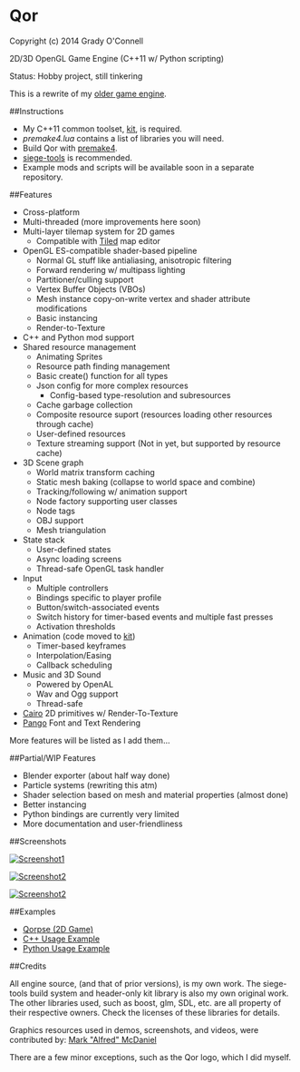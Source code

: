 Qor
===

Copyright (c) 2014 Grady O'Connell

2D/3D OpenGL Game Engine (C++11 w/ Python scripting)
    
Status: Hobby project, still tinkering

This is a rewrite of my [older game engine](https://github.com/flipcoder/qor-old).

##Instructions

- My C++11 common toolset, [kit](http://github.com/flipcoder/kit), is required.
- *premake4.lua* contains a list of libraries you will need.
- Build Qor with [premake4](http://industriousone.com/premake/download).
- [siege-tools](https://github.com/flipcoder/siege-tools) is recommended.
- Example mods and scripts will be available soon in a separate repository.

##Features

- Cross-platform
- Multi-threaded (more improvements here soon)
- Multi-layer tilemap system for 2D games
    - Compatible with [Tiled](http://mapeditor.org) map editor
- OpenGL ES-compatible shader-based pipeline
    - Normal GL stuff like antialiasing, anisotropic filtering
    - Forward rendering w/ multipass lighting
    - Partitioner/culling support
    - Vertex Buffer Objects (VBOs)
    - Mesh instance copy-on-write vertex and shader attribute modifications
    - Basic instancing
    - Render-to-Texture
- C++ and Python mod support
- Shared resource management
    - Animating Sprites
    - Resource path finding management
    - Basic create() function for all types
    - Json config for more complex resources
        - Config-based type-resolution and subresources
    - Cache garbage collection
    - Composite resource suport (resources loading other resources through cache)
    - User-defined resources
    - Texture streaming support (Not in yet, but supported by resource cache)
- 3D Scene graph
    - World matrix transform caching
    - Static mesh baking (collapse to world space and combine)
    - Tracking/following w/ animation support
    - Node factory supporting user classes
    - Node tags
    - OBJ support
    - Mesh triangulation
- State stack
    - User-defined states
    - Async loading screens
    - Thread-safe OpenGL task handler
- Input
    - Multiple controllers
    - Bindings specific to player profile
    - Button/switch-associated events
    - Switch history for timer-based events and multiple fast presses
    - Activation thresholds
- Animation (code moved to [kit](https://github.com/flipcoder/kit))
    - Timer-based keyframes
    - Interpolation/Easing
    - Callback scheduling
- Music and 3D Sound
    - Powered by OpenAL
    - Wav and Ogg support
    - Thread-safe
- [Cairo](http://cairographics.org) 2D primitives w/ Render-To-Texture
- [Pango](http://pango.org) Font and Text Rendering

More features will be listed as I add them...

##Partial/WIP Features 
- Blender exporter (about half way done)
- Particle systems (rewriting this atm)
- Shader selection based on mesh and material properties (almost done)
- Better instancing
- Python bindings are currently very limited
- More documentation and user-friendliness

##Screenshots

[![Screenshot1](http://i.imgur.com/zQxsEfgl.jpg)](http://i.imgur.com/zQxsEfg.jpg)

[![Screenshot2](http://i.imgur.com/XNxLRtKl.jpg)](http://i.imgur.com/XNxLRtK.jpg)

[![Screenshot2](http://i.imgur.com/VPH9ZpCl.png)](http://i.imgur.com/VPH9ZpC.jpg)


##Examples

- [Qorpse (2D Game)](https://github.com/flipcoder/qorpse)
- [C++ Usage Example](https://github.com/flipcoder/qor/blob/master/src/DemoState.cpp)
- [Python Usage Example](https://github.com/flipcoder/qor/blob/master/bin/mods/scriptdemo/__init__.py)


##Credits

All engine source, (and that of prior versions), is my own work.
The siege-tools build system and header-only kit library is also my own original work.
The other libraries used, such as boost, glm, SDL, etc. are all property of their respective owners.
Check the licenses of these libraries for details.

Graphics resources used in demos, screenshots, and videos, were contributed by:
[Mark "Alfred" McDaniel](http://github.com/alfredanonymous)

There are a few minor exceptions, such as the Qor logo, which I did myself.

